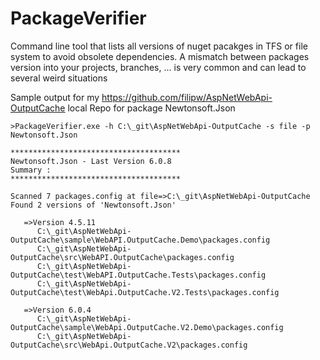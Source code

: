 # PackageVerifier
Command line tool that lists all versions of nuget pacakges in TFS or file system to avoid obsolete dependencies.
A mismatch between packages version into your projects, branches, ... is very common and can lead to several weird situations

Sample output for my https://github.com/filipw/AspNetWebApi-OutputCache local Repo for package Newtonsoft.Json


```
>PackageVerifier.exe -h C:\_git\AspNetWebApi-OutputCache -s file -p Newtonsoft.Json

**************************************
Newtonsoft.Json - Last Version 6.0.8
Summary :
**************************************

Scanned 7 packages.config at file=>C:\_git\AspNetWebApi-OutputCache
Found 2 versions of 'Newtonsoft.Json'

   =>Version 4.5.11
      C:\_git\AspNetWebApi-OutputCache\sample\WebAPI.OutputCache.Demo\packages.config
      C:\_git\AspNetWebApi-OutputCache\src\WebAPI.OutputCache\packages.config
      C:\_git\AspNetWebApi-OutputCache\test\WebAPI.OutputCache.Tests\packages.config
      C:\_git\AspNetWebApi-OutputCache\test\WebApi.OutputCache.V2.Tests\packages.config

   =>Version 6.0.4
      C:\_git\AspNetWebApi-OutputCache\sample\WebApi.OutputCache.V2.Demo\packages.config
      C:\_git\AspNetWebApi-OutputCache\src\WebApi.OutputCache.V2\packages.config
```

